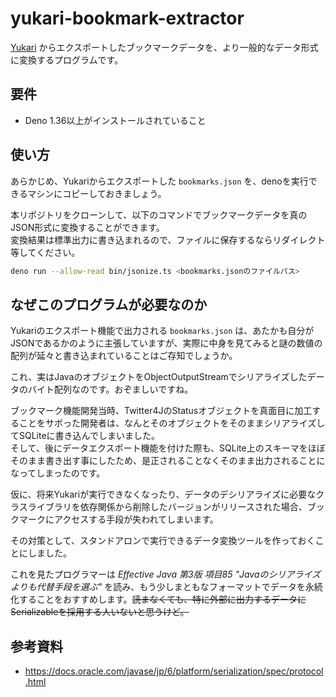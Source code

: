 yukari-bookmark-extractor
====

[Yukari](https://github.com/shibafu528/Yukari) からエクスポートしたブックマークデータを、より一般的なデータ形式に変換するプログラムです。

## 要件
- Deno 1.36以上がインストールされていること

## 使い方
あらかじめ、Yukariからエクスポートした `bookmarks.json` を、denoを実行できるマシンにコピーしておきましょう。

本リポジトリをクローンして、以下のコマンドでブックマークデータを真のJSON形式に変換することができます。  
変換結果は標準出力に書き込まれるので、ファイルに保存するならリダイレクト等してください。

```sh
deno run --allow-read bin/jsonize.ts <bookmarks.jsonのファイルパス>
```

## なぜこのプログラムが必要なのか
Yukariのエクスポート機能で出力される `bookmarks.json` は、あたかも自分がJSONであるかのように主張していますが、実際に中身を見てみると謎の数値の配列が延々と書き込まれていることはご存知でしょうか。

これ、実はJavaのオブジェクトをObjectOutputStreamでシリアライズしたデータのバイト配列なのです。おぞましいですね。

ブックマーク機能開発当時、Twitter4JのStatusオブジェクトを真面目に加工することをサボった開発者は、なんとそのオブジェクトをそのままシリアライズしてSQLiteに書き込んでしまいました。  
そして、後にデータエクスポート機能を付けた際も、SQLite上のスキーマをほぼそのまま書き出す事にしたため、是正されることなくそのまま出力されることになってしまったのです。

仮に、将来Yukariが実行できなくなったり、データのデシリアライズに必要なクラスライブラリを依存関係から削除したバージョンがリリースされた場合、ブックマークにアクセスする手段が失われてしまいます。

その対策として、スタンドアロンで実行できるデータ変換ツールを作っておくことにしました。

これを見たプログラマーは *Effective Java 第3版 項目85 "Javaのシリアライズよりも代替手段を選ぶ"* を読み、もう少しまともなフォーマットでデータを永続化することをおすすめします。~~読まなくても、特に外部に出力するデータにSerializableを採用する人いないと思うけど。~~

## 参考資料
- https://docs.oracle.com/javase/jp/6/platform/serialization/spec/protocol.html